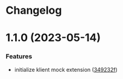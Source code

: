 # Changelog

# 1.1.0 (2023-05-14)


### Features

* initialize klient mock extension ([349232f](https://github.com/klientjs/mock/commit/349232fe0c4151d50ec23f5214015e89deb987f6))